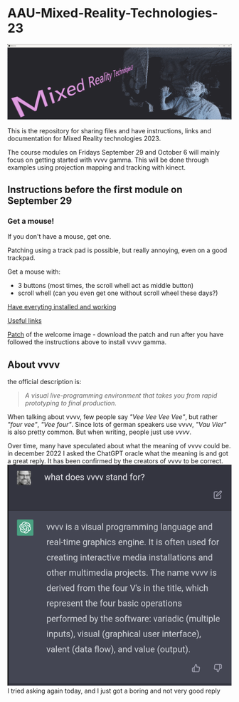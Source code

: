 # AAU-Mixed-Reality-Technologies-23
![Alt text](/img/Hello.png)

This is the repository for sharing files and have instructions, links and documentation for Mixed Reality technologies 2023.

The course modules on Fridays September 29 and October 6 will mainly focus on getting started with vvvv gamma. This will be done through examples using projection mapping and tracking with kinect.

## Instructions before the first module on September 29
### Get a mouse!
If you don't have a mouse, get one.

Patching using a track pad is possible, but really annoying, even on a good trackpad.

Get a mouse with:
- 3 buttons (most times, the scroll whell act as middle button)
- scroll whell (can you even get one without scroll wheel these days?)

[Have everyting installed and working](/docs/BeforeTheWorkshop.md)

[Useful links](/docs/UsefulLinks.md)

[Patch](/patches/Welcome.vl) of the welcome image - download the patch and run after you have followed the instructions above to install vvvv gamma.

## About vvvv
the official description is:
>*A visual live-programming environment that takes you from rapid prototyping to final production.*

When talking about vvvv, few people say *"Vee Vee Vee Vee"*, but rather *"four vee"*, *"Vee four"*. Since lots of german speakers use vvvv, *"Vau Vier"* is also pretty common. But when writing, people just use *vvvv*.

Over time, many have speculated about what the meaning of vvvv could be. in december 2022 I asked the ChatGPT oracle what the meaning is and got a great reply. It has been confirmed by the creators of vvvv to be correct.
![Alt text](/img/vvvvMeaning.png)
I tried asking again today, and I just got a boring and not very good reply